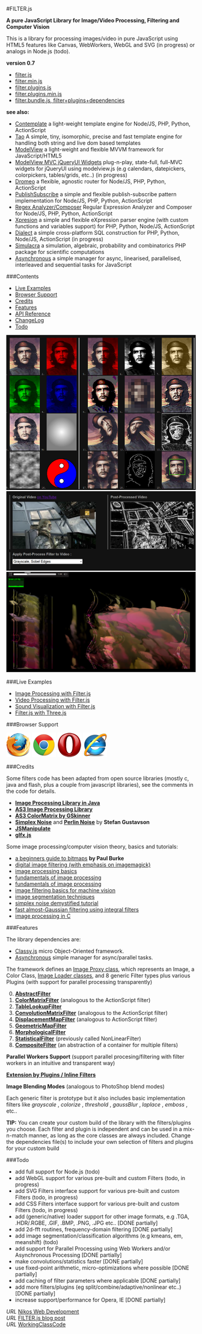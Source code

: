 #FILTER.js 


__A pure JavaScript Library for Image/Video Processing, Filtering and Computer Vision__


This is a library for processing images/video in pure JavaScript using HTML5 features like Canvas, WebWorkers, WebGL and SVG (in progress) or analogs in Node.js (todo).  


**version 0.7**


* [filter.js](https://raw.githubusercontent.com/foo123/FILTER.js/master/build/filter.js)
* [filter.min.js](https://raw.githubusercontent.com/foo123/FILTER.js/master/build/filter.min.js)
* [filter.plugins.js](https://raw.githubusercontent.com/foo123/FILTER.js/master/build/filter.plugins.js)
* [filter.plugins.min.js](https://raw.githubusercontent.com/foo123/FILTER.js/master/build/filter.plugins.min.js)
* [filter.bundle.js, filter+plugins+dependencies](https://raw.githubusercontent.com/foo123/FILTER.js/master/build/filter.bundle.js)


**see also:**  

* [Contemplate](https://github.com/foo123/Contemplate) a light-weight template engine for Node/JS, PHP, Python, ActionScript
* [Tao](https://github.com/foo123/Tao.js) A simple, tiny, isomorphic, precise and fast template engine for handling both string and live dom based templates
* [ModelView](https://github.com/foo123/modelview.js) a light-weight and flexible MVVM framework for JavaScript/HTML5
* [ModelView MVC jQueryUI Widgets](https://github.com/foo123/modelview-widgets) plug-n-play, state-full, full-MVC widgets for jQueryUI using modelview.js (e.g calendars, datepickers, colorpickers, tables/grids, etc..) (in progress)
* [Dromeo](https://github.com/foo123/Dromeo) a flexible, agnostic router for Node/JS, PHP, Python, ActionScript
* [PublishSubscribe](https://github.com/foo123/PublishSubscribe) a simple and flexible publish-subscribe pattern implementation for Node/JS, PHP, Python, ActionScript
* [Regex Analyzer/Composer](https://github.com/foo123/RegexAnalyzer) Regular Expression Analyzer and Composer for Node/JS, PHP, Python, ActionScript
* [Xpresion](https://github.com/foo123/Xpresion) a simple and flexible eXpression parser engine (with custom functions and variables support) for PHP, Python, Node/JS, ActionScript
* [Dialect](https://github.com/foo123/Dialect) a simple cross-platform SQL construction for PHP, Python, Node/JS, ActionScript (in progress)
* [Simulacra](https://github.com/foo123/Simulacra) a simulation, algebraic, probability and combinatorics PHP package for scientific computations
* [Asynchronous](https://github.com/foo123/asynchronous.js) a simple manager for async, linearised, parallelised, interleaved and sequential tasks for JavaScript


###Contents

* [Live Examples](#live-examples)
* [Browser Support](#browser-support)
* [Credits](#credits)
* [Features](#features)
* [API Reference](/api-reference.md)
* [ChangeLog](/changelog.md)
* [Todo](#todo)


[![Filter.js](/screenshots/filters-image-process.png)](http://foo123.github.com/examples/filter/)
[![Filter.js](/screenshots/filters-video-process.png)](http://foo123.github.com/examples/filter-video/)
[![Filter.js](/screenshots/filter-sound-vis.png)](http://foo123.github.com/examples/filter-sound/)



###Live Examples
* [Image Processing with Filter.js](http://foo123.github.com/examples/filter/)
* [Video Processing with Filter.js](http://foo123.github.com/examples/filter-video/)
* [Sound Visualization with Filter.js](http://foo123.github.com/examples/filter-sound/)
* [Filter.js with Three.js](http://foo123.github.com/examples/filter-three/)


###Browser Support

![firefox](/screenshots/firefox.png) ![chrome](/screenshots/chrome.png) ![opera](/screenshots/opera.png) ![ie](/screenshots/ie.png)


###Credits

Some filters code has been adapted from open source libraries (mostly c, java and flash, plus a couple from javascript libraries), see the comments in the code for details.


* [**Image Processing Library in Java**](http://www.jhlabs.com/ip/filters/)
* [**AS3 Image Processing Library**](http://je2050.de/imageprocessing/)
* [**AS3 ColorMatrix by GSkinner**](http://gskinner.com/blog/archives/2007/12/colormatrix_cla.html)
* [**Simplex Noise**](https://github.com/kev009/craftd/blob/master/plugins/survival/mapgen/noise/simplexnoise1234.c) and [**Perlin Noise**](https://github.com/kev009/craftd/blob/master/plugins/survival/mapgen/noise/noise1234.c) by **Stefan Gustavson**
* [**JSManipulate**](https://github.com/JoelBesada/JSManipulate)
* [**glfx.js**](https://github.com/evanw/glfx.js)



Some image processing/computer vision theory, basics and tutorials:


* [a beginners guide to bitmaps](http://paulbourke.net/dataformats/bitmaps/) **by Paul Burke**
* [digital image filtering (with emphasis on imagemagick)](http://www.fmwconcepts.com/imagemagick/digital_image_filtering.pdf)
* [image processing basics](http://www.csd.uwo.ca/courses/CS4487a/Lectures/lec03_image_proc.pdf)
* [fundamentals of image processing]( http://www.tnw.tudelft.nl/fileadmin/Faculteit/TNW/Over_de_faculteit/Afdelingen/Imaging_Science_and_Technology/Research/Research_Groups/Quantitative_Imaging/Education/doc/FIP2_3.pdf)
* [fundamentals of image processing](http://www.cs.dartmouth.edu/farid/downloads/tutorials/fip.pdf)
* [image filtering basics for machine vision](http://www.cse.usf.edu/~r1k/MachineVisionBook/MachineVision.files/MachineVision_Chapter4.pdf)
* [image segmentation techniques](http://www.bioss.ac.uk/people/chris/ch4.pdf)
* [simplex noise demystified tutorial](http://staffwww.itn.liu.se/~stegu/simplexnoise/simplexnoise.pdf)
* [fast almost-Gaussian filtering using integral filters](http://www.csse.uwa.edu.au/~pk/research/pkpapers/FastGaussianSmoothing.pdf)
* [image processing in C](http://homepages.inf.ed.ac.uk/rbf/BOOKS/PHILLIPS/)




###Features

The library dependencies are:

* [Classy.js](https://github.com/foo123/classy.js) micro Object-Oriented framework.
* [Asynchronous](https://github.com/foo123/asynchronous.js) simple manager for async/parallel tasks.

The framework defines an [Image Proxy class](/api-reference.md#image-class), which represents an Image, a Color Class, [Image Loader classes](/api-reference.md#loader--htmlimageloader-classes),  and 8 generic Filter types plus various Plugins (with support for parallel processing transparently)

0. [__AbstractFilter__](/api-reference.md#generic-abstract-filter)
1. [__ColorMatrixFilter__](/api-reference.md#color-matrix-filter) (analogous to the ActionScript filter)
2. [__TableLookupFilter__](/api-reference.md#table-lookup-filter) 
3. [__ConvolutionMatrixFilter__](/api-reference.md#convolution-matrix-filter) (analogous to the ActionScript filter)
4. [__DisplacementMapFilter__](/api-reference.md#displacement-map-filter) (analogous to ActionScript filter)
5. [__GeometricMapFilter__](/api-reference.md#geometric-map-filter)
6. [__MorphologicalFilter__](/api-reference.md#morphological-filter)
7. [__StatisticalFilter__](/api-reference.md#statistical-filter)  (previously called NonLinearFilter)
8. [__CompositeFilter__](/api-reference.md#composite-filter) (an abstraction of a container for multiple filters)


__Parallel Workers Support__ (support parallel procesing/filtering with filter workers in an intuitive and transparent way)


[__Extension by Plugins / Inline Filters__](/api-reference.md#plugins-and-inline-filters) 


__Image Blending Modes__ (analogous to PhotoShop blend modes)


Each generic filter is prototype but it also includes basic implementation filters like  _grayscale_ , _colorize_ , _threshold_ , _gaussBlur_ , _laplace_ , _emboss_ , etc..  


**TIP:**  You can create your custom build of the library with the filters/plugins you choose. 
Each filter and plugin is independent and can be used in a mix-n-match manner, as long as the core classes are always included. 
Change the dependencies file(s) to include your own selection of filters and plugins for your custom build



###Todo
* add full support for Node.js (todo)
* add WebGL support for various pre-built and custom Filters (todo, in progress)
* add SVG Filters interface support for various pre-built and custom Filters (todo, in progress)
* add CSS Filters interface support for various pre-built and custom Filters (todo, in progress)
* add (generic/native) loader support for other image formats, e.g .TGA, .HDR/.RGBE, .GIF, .BMP, .PNG, .JPG etc.. [DONE partially]
* add 2d-fft routines, frequency-domain filtering [DONE partially]
* add image segmentation/classification algorithms (e.g kmeans, em, meanshift) (todo)
* add support for Parallel Processing using Web Workers and/or Asynchronous Processing [DONE partially]
* make convolutions/statistics faster [DONE partially]
* use fixed-point arithmetic, micro-optimizations where possible [DONE partially]
* add caching of filter parameters where applicable [DONE partially]
* add more filters/plugins (eg split/combine/adaptive/nonlinear etc..) [DONE partially]
* increase support/performance for Opera, IE  [DONE partially]


*URL* [Nikos Web Development](http://nikos-web-development.netai.net/ "Nikos Web Development")  
*URL* [FILTER.js blog post](http://nikos-web-development.netai.net/blog/image-processing-in-javascript-and-html5-canvas/ "FILTER.js blog post")  
*URL* [WorkingClassCode](http://workingclasscode.uphero.com/ "Working Class Code")  
